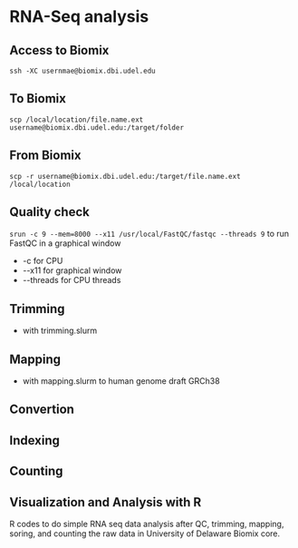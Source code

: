 # RNA-Seq analysis 

## Access to Biomix 
`ssh -XC usernmae@biomix.dbi.udel.edu`

## To Biomix 
`scp /local/location/file.name.ext username@biomix.dbi.udel.edu:/target/folder`

## From Biomix 
`scp -r username@biomix.dbi.udel.edu:/target/file.name.ext /local/location`

## Quality check
`srun -c 9 --mem=8000 --x11 /usr/local/FastQC/fastqc --threads 9` to run FastQC in a graphical window 
- -c for CPU
- --x11 for graphical window 
- --threads for CPU threads

## Trimming 
- with trimming.slurm 

## Mapping 
- with mapping.slurm to human genome draft GRCh38

## Convertion 

## Indexing 

## Counting 

## Visualization and Analysis with R
R codes to do simple RNA seq data analysis after QC, trimming, mapping, soring, and counting the raw data in University of Delaware Biomix core. 
